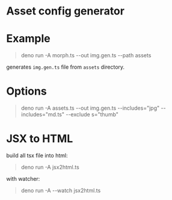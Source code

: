 # Asset config generator

# Example

> deno run -A morph.ts --out img.gen.ts --path assets

generates `img.gen.ts` file from `assets` directory.

# Options

> deno run -A assets.ts --out img.gen.ts --includes="jpg" --includes="md.ts"
> --exclude s="thumb"

# JSX to HTML

build all tsx file into html:

> deno run -A jsx2html.ts

with watcher:

> deno run -A --watch jsx2html.ts
